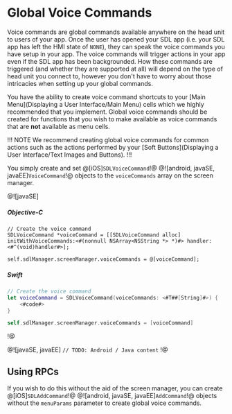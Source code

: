 # Global Voice Commands
Voice commands are global commands available anywhere on the head unit to users of your app. Once the user has opened your SDL app (i.e. your SDL app has left the HMI state of `NONE`), they can speak the voice commands you have setup in your app. The voice commands will trigger actions in your app even if the SDL app has been backgrounded. How these commands are triggered (and whether they are supported at all) will depend on the type of head unit you connect to, however you don't have to worry about those intricacies when setting up your global commands.

You have the ability to create voice command shortcuts to your [Main Menu](Displaying a User Interface/Main Menu) cells which we highly recommended that you implement. Global voice commands should be created for functions that you wish to make available as voice commands that are **not** available as menu cells.

!!! NOTE
We recommend creating global voice commands for common actions such as the actions performed by your [Soft Buttons](Displaying a User Interface/Text Images and Buttons).
!!!

You simply create and set @[iOS]`SDLVoiceCommand`!@ @![android, javaSE, javaEE]`VoiceCommand`!@ objects to the `voiceCommands` array on the screen manager.

@![javaSE]
##### Objective-C
```objc
// Create the voice command
SDLVoiceCommand *voiceCommand = [[SDLVoiceCommand alloc] initWithVoiceCommands:<#(nonnull NSArray<NSString *> *)#> handler:<#^(void)handler#>];

self.sdlManager.screenManager.voiceCommands = @[voiceCommand];
```

##### Swift
```swift
// Create the voice command
let voiceCommand = SDLVoiceCommand(voiceCommands: <#T##[String]#>) {
    <#code#>
}

self.sdlManager.screenManager.voiceCommands = [voiceCommand]
```
!@

@![javaSE, javaEE]
`// TODO: Android / Java content`
!@

## Using RPCs
If you wish to do this without the aid of the screen manager, you can create @[iOS]`SDLAddCommand`!@ @![android, javaSE, javaEE]`AddCommand`!@ objects without the `menuParams` parameter to create global voice commands.